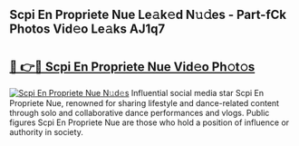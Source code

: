 ## Scpi En Propriete Nue Le𝚊k𝚎d N𝚞𝚍es - Part-fCk Photos Vid𝚎o Le𝚊ks AJ1q7

# <h2><a href="http://fbaed5g.evod.top/?m=Scpi+En+Propriete+Nue">🔗 👉🔴 Scpi En Propriete Nue Vid𝚎o Ph𝚘t𝚘s</a></h2>

[![Scpi En Propriete Nue N𝚞d𝚎s](https://i.imgur.com/8V9OHl7.gif)](http://fbaed5g.evod.top/?m=Scpi+En+Propriete+Nue)
Influential social media star Scpi En Propriete Nue, renowned for sharing lifestyle and dance-related content through solo and collaborative dance performances and vlogs. Public figures Scpi En Propriete Nue are those who hold a position of influence or authority in society. 
